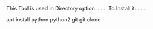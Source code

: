 This Tool is used in Directory option 
....... To Install it........


   apt install python python2 git
   git clone 
